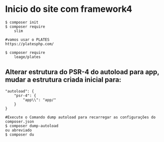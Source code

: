 # Inicio do site com framework4

    $ composer init
    $ composer require 
        slim

    #vamos usar o PLATES
    https://platesphp.com/

    $ composer require
        leage/plates

## Alterar estrutura do PSR-4 do autoload para app, mudar a estrutura criada inicial para:
    "autoload": {
        "psr-4": {
            "app\\": "app/"
        }
    }

    #Execute o Comando dump autoload para recarregar as configurações do composer.json
    $ composer dump-autoload 
    ou abreviado
    $ composer du


